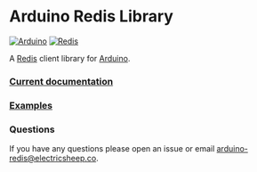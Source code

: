 # Arduino Redis Library

[![Arduino](https://www.vectorlogo.zone/logos/arduino/arduino-ar21.svg)](https://www.arduino.cc)
[![Redis](https://www.vectorlogo.zone/logos/redis/redis-ar21.svg)](https://redis.io/)

A [Redis](https://redis.io/) client library for [Arduino](https://www.arduino.cc).

### [Current documentation](http://arduino-redis.com)

### [Examples](./examples)

### Questions

If you have any questions please open an issue or email [arduino-redis@electricsheep.co](mailto:arduino-redis@electricsheep.co).
